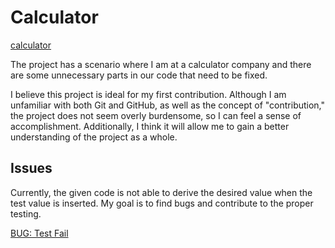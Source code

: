 # Calculator

[calculator](https://github.com/danthareja/contribute-to-open-source/issues/1)

The project has a scenario where I am at a calculator company and there are some unnecessary parts in our code that need to be fixed.

I believe this project is ideal for my first contribution. Although I am unfamiliar with both Git and GitHub, as well as the concept of "contribution," the project does not seem overly burdensome, so I can feel a sense of accomplishment. Additionally, I think it will allow me to gain a better understanding of the project as a whole.

## Issues

Currently, the given code is not able to derive the desired value when the test value is inserted. My goal is to find bugs and contribute to the proper testing.

[BUG: Test Fail](https://github.com/danthareja/contribute-to-open-source/blob/master/src/calculator.js#L1)
